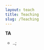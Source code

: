 ```yaml
---
layout: teach
title: Teaching
slug: /Teaching
---
```


<strong>TA </strong>
<ul>
<li style="list-style-type:circle;font-size:14px">..;</li>
</ul>
